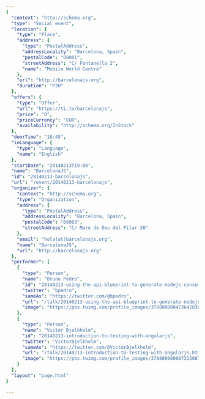 ```yaml
---
{
  "context": "http://schema.org",
  "type": "Social event",
  "location": {
    "type": "Place",
    "address": {
      "type": "PostalAddress",
      "addressLocality": "Barcelona, Spain",
      "postalCode": "08001",
      "streetAddress": "C/ Fontanella 2",
      "name": "Mobile World Centre"
    },
    "url": "http://barcelonajs.org",
    "duration": "P2H"
  },
  "offers": {
    "type": "Offer",
    "url": "https://ti.to/barcelonajs",
    "price": "0",
    "priceCurrency": "EUR",
    "availability": "http://schema.org/InStock"
  },
  "doorTime": "18:45",
  "inLanguage": {
    "type": "Language",
    "name": "English"
  },
  "startDate": "20140213T19:00",
  "name": "BarcelonaJS",
  "id": "20140213-barcelonajs",
  "url": "/event/20140213-barcelonajs",
  "organizer": {
    "context": "http://schema.org",
    "type": "Organization",
    "address": {
      "type": "PostalAddress",
      "addressLocality": "Barcelona, Spain",
      "postalCode": "08003",
      "streetAddress": "C/ Mare de Deu del Pilar 20"
    },
    "email": "hola(at)barcelonajs.org",
    "name": "BarcelonaJS",
    "url": "http://barcelonajs.org"
  },
  "performer": [
    {
      "type": "Person",
      "name": "Bruno Pedro",
      "id": "20140213-using-the-api-blueprint-to-generate-nodejs-consumers",
      "twitter": "bpedro",
      "sameAs": "https://twitter.com/@bpedro",
      "url": "/talk/20140213-using-the-api-blueprint-to-generate-nodejs-consumers.html",
      "image": "https://pbs.twimg.com/profile_images/378800000473642830/2f20ecdcd1ec41452b174d04a69e87ee.jpeg"
    },
    {
      "type": "Person",
      "name": "Victor Bjelkholm",
      "id": "20140213-introduction-to-testing-with-angularjs",
      "twitter": "VictorBjelkholm",
      "sameAs": "https://twitter.com/@VictorBjelkholm",
      "url": "/talk/20140213-introduction-to-testing-with-angularjs.html",
      "image": "https://pbs.twimg.com/profile_images/378800000087315087/e5a78bb2b5c3051fdffed458ff6d7e9b.jpeg"
    }
  ],
  "layout": "page.html"
}

---
```

